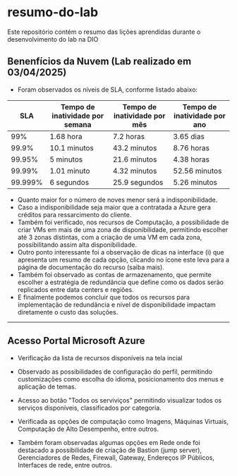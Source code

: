 # resumo-do-lab
Este repositório contém o resumo das lições aprendidas durante o desenvolvimento do lab na DIO

## Benenfícios da Nuvem (Lab realizado em 03/04/2025)

- Foram observados os níveis de SLA, conforme listado abaixo:

| SLA     | Tempo de inatividade por semana | Tempo de inatividade por mês | Tempo de inatividade por ano |
|---------|---------------------------------|------------------------------|------------------------------|
| 99%     | 1.68 hora                       | 7.2 horas                    | 3.65 dias                    |
| 99.9%   | 10.1 minutos                    | 43.2 minutos                 | 8.76 horas                   |
| 99.95%  | 5 minutos                       | 21.6 minutos                 | 4.38 horas                   |
| 99.99%  | 1.01 minuto                     | 4.32 minutos                 | 52.56 minutos                |
| 99.999% | 6 segundos                      | 25.9 segundos                | 5.26 minutos                 |

- Quanto maior for o número de noves menor será a indisponibilidade.
- Caso a indisponibilidade seja maior que a contratada a Azure gera créditos para ressarcimento do cliente.
- Também foi verificado, nos recursos de Computação, a possibilidade de criar VMs em mais de uma zona de disponibilidade, permitindo escolher até 3 zonas distintas, com a criação de uma VM em cada zona, possibilitando assim alta disponibilidade.
- Outro ponto interessante foi a observação de dicas na interface (i) que apresenta um resumo de cada opção, clicando no ícone este leva para a página de documentação do recurso (saiba mais).
- Também foi observado as contas de armazenamento, que permite escolher a estratégia de redundância que define como os dados serão replicados entre data centers e regiões.
- E finalmente podemos concluir que todos os recursos para implementação de redundância e nível de disponibilidade impactam diretamente o custo das soluções.


---
## Acesso Portal Microsoft Azure

- Verificação da lista de recursos disponíveis na tela incial

- Observado as possibilidades de configuração do perfil, permitindo customizações como escolha do idioma, posicionamento dos menus e aplicação de temas.

- Acesso ao botão "Todos os serviviços" permitindo visualizar todos os serviços disponíveis, classificados por categoria.
- Verificada as opções de computação como Imagens, Máquinas Virtuais, Computação de Alto Desempenho, entre outros.
- Também foram observadas algumas opções em Rede onde foi destacado a possibilidade de criação de Bastion (jump server), Gerenciadores de Redes, Firewall, Gateway, Endereços IP Públicos, Interfaces de rede, entre outros.

